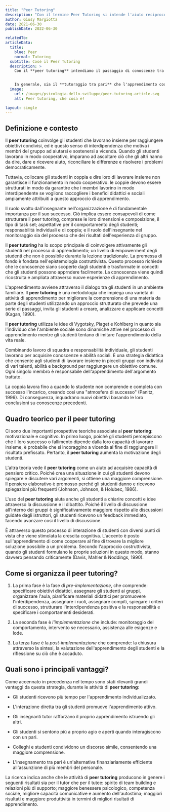 ```yaml
---
title: "Peer Tutoring"
description: "Con il termine Peer Tutoring si intende l'aiuto reciproco tra compagni di classe. Un passaggio di conoscenze tra pari"
author: Giusy Margiotta
date: 2021-06-30
publishDate: 2022-06-30

relatedTo:
articleData:
  title:
    blue: Peer 
    normal: Tutoring
  subtitle: Cosè il Peer Tutoring
  description: >
    Con il **peer tutoring** intendiamo il passaggio di conoscenze tra pari, è un aiuto reciproco che avviene in ambito scolastico. Sia il **peer tutoring** che l'apprendimento cooperativo sono tipi di apprendimento peer assisted. Il tutoraggio tra pari di solito coinvolge coppie di studenti, uno nel ruolo di tutor e l'altro come tutee, con il membro più abile o esperto che aiuta l'altro ad apprendere argomenti nuovi. Al contrario, l'apprendimento cooperativo viene solitamente svolto in piccoli gruppi di circa quattro studenti, spesso con diversi livelli di conoscenza. Il gruppo lavora per raggiungere un obiettivo. Poiché è più facile nascondersi in un gruppo, i ruoli vengono spesso assegnati ad ogni singolo membro.


    In generale, sia il **tutoraggio tra pari** che l'apprendimento cooperativo "lavorano", in un'ampia gamma di materie curricolari e con studenti di tutte le età. Data la forma appropriata di organizzazione, ne derivano guadagni cognitivi sia per i tutor che per coloro che vengono aiutati.
  image:
    url: /images/psicologia-dello-sviluppo/peer-tutoring-article.svg
    alt: Peer tutoring, che cosa è!

layout: single
---
```

## Definizione e contesto

Il **peer tutoring** coinvolge gli studenti che lavorano insieme per raggiungere obiettivi condivisi, ed è questo senso di interdipendenza che motiva i membri del gruppo ad aiutarsi e sostenersi a vicenda. Quando gli studenti lavorano in modo cooperativo, imparano ad ascoltare ciò che gli altri hanno da dire, dare e ricevere aiuto, riconciliare le differenze e risolvere i problemi democraticamente.

Tuttavia, collocare gli studenti in coppia e dire loro di lavorare insieme non garantisce il funzionamento in modo cooperativo. le coppie devono essere strutturati in modo da garantire che i membri lavorino in modo interdipendente se vogliono raccogliere i benefici didattici e sociali ampiamente attribuiti a questo approccio di apprendimento.

Il ruolo svolto dall'insegnante nell'organizzazione è di fondamentale importanza per il suo successo. Ciò implica essere consapevoli di come strutturare il peer tutoring, comprese le loro dimensioni e composizione, il tipo di task set; aspettative per il comportamento degli studenti; responsabilità individuali e di coppia; e il ruolo dell'insegnante nel monitoraggio sia del processo che dei risultati dell'esperienza di gruppo.

Il **peer tutoring** ha lo scopo principale di coinvolgere attivamente gli studenti nel processo di apprendimento; un livello di empowerment degli studenti che non è possibile durante la lezione tradizionale. La premessa di fondo è fondata nell'epistemologia costruttivista.
Questo processo richiede che le conoscenze siano scoperte dagli studenti e trasformate in concetti che gli studenti possono apprndere facilmente. La conoscenza viene quindi ricostruita e ampliata attraverso nuove esperienze di apprendimento.

L'apprendimento avviene attraverso il dialogo tra gli studenti in un ambiente familiare.
Il **peer tutoring** è una metodologia che impiega una varietà di attività di apprendimento per migliorare la comprensione di una materia da parte degli studenti utilizzando un approccio strutturato che prevede una serie di passaggi, invita gli studenti a creare, analizzare e applicare concetti (Kagan, 1990).

Il **peer tutoring** utilizza le idee di Vygotsky, Piaget e Kohlberg in quanto sia l'individuo che l'ambiente sociale sono dinamiche attive nel processo di apprendimento mentre gli studenti tentano di imitare l'apprendimento della vita reale.

Combinando lavoro di squadra e responsabilità individuale, gli studenti lavorano per acquisire conoscenze e abilità sociali. È una strategia didattica che consente agli studenti di lavorare insieme in piccoli gruppi con individui di vari talenti, abilità e background per raggiungere un obiettivo comune. Ogni singolo membro è responsabile dell'apprendimento dell'argomento trattato.

La coppia lavora fino a quando lo studente non comprende e completa con successo l'incarico, creando così una "atmosfera di successo" (Panitz, 1996). Di conseguenza, inquadrano nuovi obiettivi basando le loro conclusioni su conoscenze precedenti.

## Quadro teorico per il peer tutoring

Ci sono due importanti prospettive teoriche associate al **peer tutoring**: motivazionale e cognitivo. In primo luogo, poiché gli studenti percepiscono che il loro successo o fallimento dipende dalla loro capacità di lavorare insieme, è probabile che si incoraggino a vicenda al fine di raggiungere il risultato prefissato. Pertanto, il **peer tutoring** aumenta la motivazione degli studenti.

L'altra teoria vede il **peer tutoring** come un aiuto ad acquisire capacità di pensiero critico. Poiché crea una situazione in cui gli studenti devono spiegare e discutere vari argomenti, si ottiene una maggiore comprensione. Il pensiero elaborativo è promosso perché gli studenti danno e ricevono spiegazioni più frequenti (Johnson, Johnson, & Holubec, 1986).

L'uso del **peer tutoring** aiuta anche gli studenti a chiarire concetti e idee attraverso la discussione e il dibattito. Poiché il livello di discussione all'interno dei gruppi è significativamente maggiore rispetto alle discussioni guidate dagli istruttori, gli studenti ricevono un feedback immediato, facendo avanzare così il livello di discussione.

È attraverso questo processo di interazione di studenti con diversi punti di vista che viene stimolata la crescita cognitiva. L'accento è posto sull'apprendimento di come cooperare al fine di trovare la migliore soluzione possibile a un problema. Secondo l'approccio costruttivista, quando gli studenti formulano le proprie soluzioni in questo modo, stanno davvero pensando criticamente (Davis, Mahler & Noddings, 1990).

## Come si organizza il peer tutoring?

1. La prima fase è la fase di *pre-implementazione*, che comprende: specificare obiettivi didattici, assegnare gli studenti ai gruppi, organizzare l'aula, pianificare materiali didattici per promuovere l'interdipendenza, assegnare i ruoli, assegnare compiti, spiegare i criteri di successo, strutturare l'interdipendenza positiva e la responsabilità e specificare i comportamenti desiderati.

2. La seconda fase è *l'implementazione* che include: monitoraggio del comportamento, intervento se necessario, assistenza alle esigenze e lode.

3. La terza fase è la *post-implementazione* che comprende: la chiusura attraverso la sintesi, la valutazione dell'apprendimento degli studenti e la riflessione su ciò che è accaduto.

## Quali sono i principali vantaggi?

Come accennato in precedenza nel tempo sono stati rilevanti grandi vantaggi da questa strategia, durante le attività di **peer tutoring**:

- Gli studenti ricevono più tempo per l'apprendimento individualizzato.

- L'interazione diretta tra gli studenti promuove l'apprendimento attivo.

- Gli insegnanti tutor rafforzano il proprio apprendimento istruendo gli altri.

- Gli studenti si sentono più a proprio agio e aperti quando interagiscono con un pari.

- Colleghi e studenti condividono un discorso simile, consentendo una maggiore comprensione.

- L'insegnamento tra pari è un'alternativa finanziariamente efficiente all'assunzione di più membri del personale.

La ricerca indica anche che le attività di **peer tutoring** producono in genere i seguenti risultati sia per il tutor che per il tutee: spirito di team building e relazioni più di supporto; maggiore benessere psicologico, competenza sociale, migliore capacità comunicative e aumento dell'autostima; maggiori risultati e maggiore produttività in termini di migliori risultati di apprendimento.
